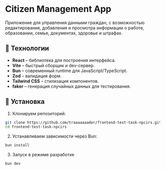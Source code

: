 # Citizen Management App

Приложение для управления данными граждан, с возможностью редактирования, добавления и просмотра информации о работе, образовании, семье, документах, здоровье и штрафах.

## 🔹 Технологии

- **React** – библиотека для построения интерфейса.
- **Vite** – быстрый сборщик и dev-сервер.
- **Bun** – современный runtime для JavaScript/TypeScript.
- **Zod** – валидация форм.
- **Tailwind CSS** – стилизация компонентов.
- **faker** – генерация случайных данных для тестирования.

## 🚀 Установка

1. Клонируем репозиторий:

```bash
git clone https://github.com/traaaaaaader/frontend-test-task-npcirs.git
cd frontend-test-task-npcirs
```

2. Устанавливаем зависимости через Bun:

```bash
bun install
```

3. Запуск в режиме разработке

```bash
bun dev
```